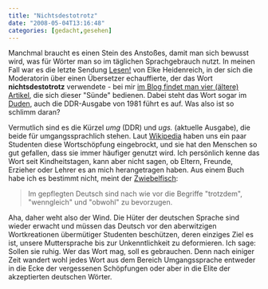```yaml
---
title: "Nichtsdestotrotz"
date: "2008-05-04T13:16:48"
categories: [gedacht,gesehen]
---
```


Manchmal braucht es einen Stein des Anstoßes, damit man sich bewusst wird, was für Wörter man so im täglichen Sprachgebrauch nutzt. In meinen Fall war es die letzte Sendung [Lesen!](http://lesen.zdf.de/) von Elke Heidenreich, in der sich die Moderatorin über einen Übersetzer echauffierte, der das Wort **nichtsdestotrotz** verwendete - bei mir [im Blog findet man vier (ältere) Artikel](/blog/?s=nichtsdestotrotz&submit=+%3F+), die sich dieser "Sünde" bedienen. Dabei steht das Wort sogar im [Duden](http://www.duden-suche.de/suche/abstract.php?shortname=fx&artikel_id=680427330&verweis=1), auch die DDR-Ausgabe von 1981 führt es auf. Was also ist so schlimm daran?

Vermutlich sind es die Kürzel *umg* (DDR) und *ugs.* (aktuelle Ausgabe), die beide für umgangssprachlich stehen. Laut [Wikipedia](http://de.wikipedia.org/wiki/Nichtsdestotrotz) haben uns ein paar Studenten diese Wortschöpfung eingebrockt, und sie hat den Menschen so gut gefallen, dass sie immer häufiger genutzt wird. Ich persönlich kenne das Wort seit Kindheitstagen, kann aber nicht sagen, ob Eltern, Freunde, Erzieher oder Lehrer es an mich herangetragen haben. Aus einem Buch habe ich es bestimmt nicht, meint der [Zwiebelfisch](http://www.spiegel.de/kultur/zwiebelfisch/0,1518,314557,00.html):

> Im gepflegten Deutsch sind nach wie vor die Begriffe "trotzdem", "wenngleich" und "obwohl" zu bevorzugen.

Aha, daher weht also der Wind. Die Hüter der deutschen Sprache sind wieder erwacht und müssen das Deutsch vor den aberwitzigen Wortkreationen übermütiger Studenten beschützen, deren einziges Ziel es ist, unsere Muttersprache bis zur Unkenntlichkeit zu deformieren. Ich sage: Sollen sie ruhig. Wer das Wort mag, soll es gebrauchen. Denn nach einiger Zeit wandert wohl jedes Wort aus dem Bereich Umgangssprache entweder in die Ecke der vergessenen Schöpfungen oder aber in die Elite der akzeptierten deutschen Wörter.
